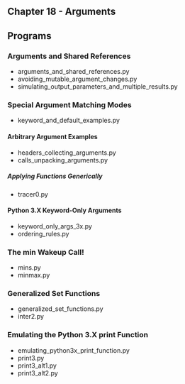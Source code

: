 ## Chapter 18 - Arguments

## Programs

### Arguments and Shared References
* arguments\_and\_shared\_references.py 
* avoiding\_mutable\_argument\_changes.py 
* simulating\_output\_parameters\_and\_multiple\_results.py 

### Special Argument Matching Modes
* keyword\_and\_default\_examples.py

#### Arbitrary Argument Examples
* headers\_collecting\_arguments.py
* calls\_unpacking\_arguments.py

##### Applying Functions Generically
* tracer0.py

#### Python 3.X Keyword-Only Arguments
* keyword\_only\_args\_3x.py
* ordering\_rules.py 

### The min Wakeup Call!
* mins.py
* minmax.py

### Generalized Set Functions
* generalized\_set\_functions.py
* inter2.py

### Emulating the Python 3.X print Function
* emulating\_python3x\_print\_function.py
* print3.py
* print3\_alt1.py
* print3\_alt2.py
